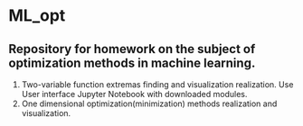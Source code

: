 # ML_opt
## Repository for homework on the subject of optimization methods in machine learning.
1. Two-variable function extremas finding and visualization realization. Use User interface Jupyter Notebook with downloaded modules.
2. One dimensional optimization(minimization) methods realization and visualization.

